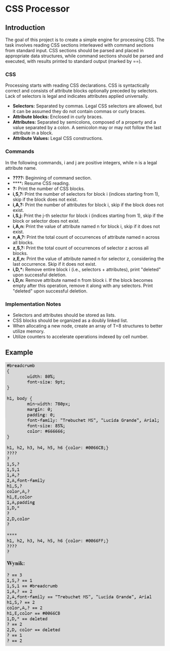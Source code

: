 # CSS Processor

## Introduction

The goal of this project is to create a simple engine for processing CSS. The task involves reading CSS sections interleaved with command sections from standard input. CSS sections should be parsed and placed in appropriate data structures, while command sections should be parsed and executed, with results printed to standard output (marked by ==).

### CSS

Processing starts with reading CSS declarations. CSS is syntactically correct and consists of attribute blocks optionally preceded by selectors. Lack of selectors is legal and indicates attributes applied universally.

- **Selectors:** Separated by commas. Legal CSS selectors are allowed, but it can be assumed they do not contain commas or curly braces.
- **Attribute blocks:** Enclosed in curly braces.
- **Attributes:** Separated by semicolons, composed of a property and a value separated by a colon. A semicolon may or may not follow the last attribute in a block.
- **Attribute Values:** Legal CSS constructions.

### Commands

In the following commands, i and j are positive integers, while n is a legal attribute name.

- **????:** Beginning of command section.
- ******:** Resume CSS reading.
- **?:** Print the number of CSS blocks.
- **i,S,?:** Print the number of selectors for block i (indices starting from 1), skip if the block does not exist.
- **i,A,?:** Print the number of attributes for block i, skip if the block does not exist.
- **i,S,j:** Print the j-th selector for block i (indices starting from 1), skip if the block or selector does not exist.
- **i,A,n:** Print the value of attribute named n for block i, skip if it does not exist.
- **n,A,?:** Print the total count of occurrences of attribute named n across all blocks.
- **z,S,?:** Print the total count of occurrences of selector z across all blocks.
- **z,E,n:** Print the value of attribute named n for selector z, considering the last occurrence. Skip if it does not exist.
- **i,D,*:** Remove entire block i (i.e., selectors + attributes), print "deleted" upon successful deletion.
- **i,D,n:** Remove attribute named n from block i. If the block becomes empty after this operation, remove it along with any selectors. Print "deleted" upon successful deletion.

### Implementation Notes

- Selectors and attributes should be stored as lists.
- CSS blocks should be organized as a doubly linked list.
- When allocating a new node, create an array of T=8 structures to better utilize memory.
- Utilize counters to accelerate operations indexed by cell number.

## Example

![Map](example/example.png)
